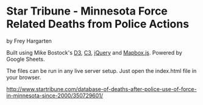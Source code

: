 Star Tribune - Minnesota Force Related Deaths from Police Actions
================

by Frey Hargarten

Built using Mike Bostock's [D3](https://github.com/mbostock/d3), [C3](https://github.com/masayuki0812/c3), [jQuery](https://github.com/jquery/jquery) and [Mapbox.js](https://www.mapbox.com/mapbox.js/api/v2.2.2/). Powered by Google Sheets.

The files can be run in any live server setup. Just open the index.html file in your browser.

http://www.startribune.com/database-of-deaths-after-police-use-of-force-in-minnesota-since-2000/350729601/